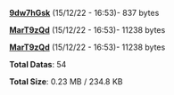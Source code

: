 [**9dw7hGsk**](/data/9dw7hGsk.txt) (15/12/22 - 16:53)- 837 bytes

[**MarT9zQd**](/data/MarT9zQd.txt) (15/12/22 - 16:53)- 11238 bytes

[**MarT9zQd**](/data/MarT9zQd.txt) (15/12/22 - 16:53)- 11238 bytes

**Total Datas**: 54

**Total Size**: 0.23 MB / 234.8 KB